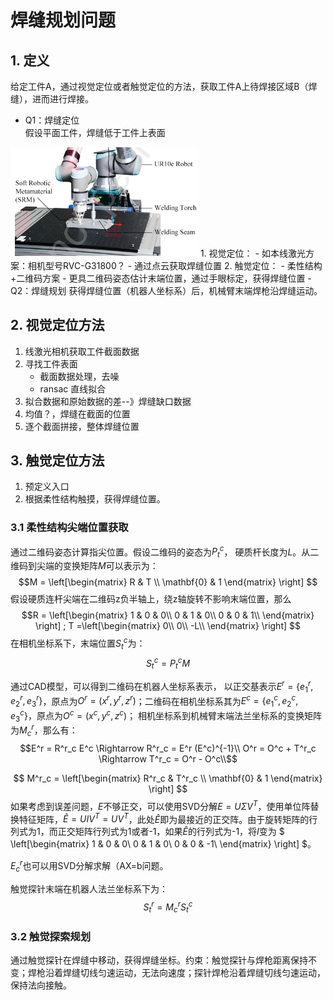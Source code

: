 # 焊缝规划问题

## 1. 定义
给定工件A，通过视觉定位或者触觉定位的方法，获取工件A上待焊接区域B（焊缝），进而进行焊接。
- Q1：焊缝定位   
假设平面工件，焊缝低于工件上表面   
<img src="./weld_example.PNG" width="300">
    1. 视觉定位：
        - 如本线激光方案：相机型号RVC-G31800？
        - 通过点云获取焊缝位置
    2. 触觉定位：
        - 柔性结构+二维码方案
        - 更具二维码姿态估计末端位置，通过手眼标定，获得焊缝位置 
- Q2：焊缝规划
    获得焊缝位置（机器人坐标系）后，机械臂末端焊枪沿焊缝运动。

## 2. 视觉定位方法
1. 线激光相机获取工件截面数据
2. 寻找工件表面
    - 截面数据处理，去噪
    - ransac 直线拟合
3. 拟合数据和原始数据的差--》焊缝缺口数据
4. 均值？，焊缝在截面的位置
5. 逐个截面拼接，整体焊缝位置

## 3. 触觉定位方法
1. 预定义入口
2. 根据柔性结构触摸，获得焊缝位置。

### 3.1 柔性结构尖端位置获取
通过二维码姿态计算指尖位置。假设二维码的姿态为$P_t^c$， 硬质杆长度为$L$。从二维码到尖端的变换矩阵$M$可以表示为：
$$M = 
\left[\begin{matrix}
    R & T \\
    \mathbf{0} & 1
\end{matrix}
\right]
$$
假设硬质连杆尖端在二维码z负半轴上，绕z轴旋转不影响末端位置，那么
$$R = 
\left[\begin{matrix}
    1 & 0 & 0\\
    0 & 1 & 0\\
    0 & 0 & 1\\
\end{matrix}
\right] 
;
T =\left[\begin{matrix}
    0\\
    0\\
    -L\\
\end{matrix}
\right] 
$$
在相机坐标系下，末端位置$S_t^c$为：
$$S_t^c = P_t^c M$$

通过CAD模型，可以得到二维码在机器人坐标系表示，
以正交基表示$E^r = \{e_1^r,e_2^r,e_3^r \}$，原点为$O^r = (x^r,y^r,z^r)$；二维码在相机坐标系其为$E^c = \{e_1^c,e_2^c,e_3^c \}$，原点为$O^c = (x^c,y^c,z^c)$；
相机坐标系到机械臂末端法兰坐标系的变换矩阵为$M^r_c$，那么有：
$$E^r = R^r_c E^c \Rightarrow R^r_c = E^r (E^c)^{-1}\\
O^r = O^c + T^r_c \Rightarrow T^r_c = O^r - O^c\\$$

$$
M^r_c = 
\left[\begin{matrix}
    R^r_c & T^r_c \\
    \mathbf{0} & 1
\end{matrix}
\right]
$$
如果考虑到误差问题，$E$不够正交，可以使用SVD分解$E=U \Sigma V^T$，使用单位阵替换特征矩阵，$\hat{E}=U I V^T = UV^T$，此处$\hat{E}$即为最接近的正交阵。由于旋转矩阵的行列式为1，而正交矩阵行列式为1或者-1，如果$\hat{E}$的行列式为-1，将$I$变为
$
\left[\begin{matrix}
    1 & 0 & 0\\
    0 & 1 & 0\\
    0 & 0 & -1\\
\end{matrix}
\right] 
$。

$E^r_c$也可以用SVD分解求解（AX=b问题。


触觉探针末端在机器人法兰坐标系下为：
$$S_t^r = M^r_c S_t^c$$

### 3.2 触觉探索规划
通过触觉探针在焊缝中移动，获得焊缝坐标。约束：触觉探针与焊枪距离保持不变；焊枪沿着焊缝切线匀速运动，无法向速度；探针焊枪沿着焊缝切线匀速运动，保持法向接触。

